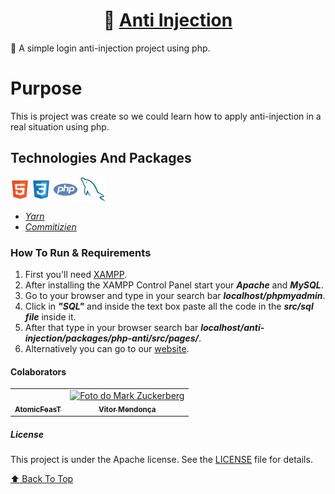 <h1 id="AntiInjection" align="center">💉 <a href="https://thitorinjection.000webhostapp.com/">Anti Injection</a></h1>
💉 A simple login anti-injection project using php.

<h1>Purpose</h1>
This is project was create so we could learn how to apply anti-injection in a real situation using php. 

<h2>Technologies And Packages</h2>
<div style="display: inline"> 
   <a target="_blank" href="https://developer.mozilla.org/en-US/docs/Glossary/HTML5"><img align="center" alt="HTML5" height="30" width="30" src="https://raw.githubusercontent.com/devicons/devicon/master/icons/html5/html5-original.svg"></a>
   <a target="_blank" href="https://developer.mozilla.org/en-US/docs/Web/CSS"><img align="center" alt="CSS3" height="30" width="30" src="https://raw.githubusercontent.com/devicons/devicon/master/icons/css3/css3-original.svg"></a>
   <a target="_blank" href="https://www.php.net/"><img align="center" alt="PHP" height="40" width="40" src="https://raw.githubusercontent.com/devicons/devicon/master/icons/php/php-plain.svg"></a>
   <a target="_blank" href="https://www.mysql.com/"><img align="center" alt="MySQL" height="40" width="40" src="https://raw.githubusercontent.com/devicons/devicon/master/icons/mysql/mysql-original.svg"></a>
</div>
<br>
<ul>
 <li><a target="_blank" href="https://yarnpkg.com/"><i>Yarn</i></a></li>
 <li><a target="_blank" href="https://github.com/commitizen/cz-cli"><i>Commitizien</i></a></li>
</ul>

<h3>How To Run & Requirements</h3>
<ol>
 <li>First you'll need <a target="_blank" href="https://www.apachefriends.org/download.html">XAMPP</a>.</li>
 <li>After installing the XAMPP Control Panel start your <i><strong>Apache</strong></i> and <i><strong>MySQL</strong></i>.</li>
 <li>Go to your browser and type in your search bar <i><strong>localhost/phpmyadmin</strong></i>.</li>
 <li>Click in <i><strong>"SQL"</strong></i> and inside the text box paste all the code in the <i><strong>src/sql file</strong></i> inside it.</li>
 <li>After that type in your browser search bar <i><strong>localhost/anti-injection/packages/php-anti/src/pages/</strong></i>.</li>
 <li>Alternatively you can go to our <a href="https://thitorinjection.000webhostapp.com/">website</a>.</li>
</ol>

<h4>Colaborators</h4>
<table>
  <tr>
    <td align="center">
      <a href="https://github.com/AtomicFeasT"
        <img src="https://avatars3.githubusercontent.com/AtomicFeasT" width="100px;" alt="Foto do Iuri Silva no GitHub"/><br>
        <sub>
          <b>AtomicFeasT</b>
        </sub>
      </a>
    </td>
    <td align="center">
      <a href="https://github.com/DefgerTwar">
        <img src="https://avatars3.githubusercontent.com/DefgerTwar" width="100px;" alt="Foto do Mark Zuckerberg"/><br>
        <sub>
          <b>Vitor Mendonça</b>
        </sub>
      </a>
    </td>
 </tr>
</table>

<h5>License</h5>

This project is under the Apache license. See the [LICENSE](LICENSE) file for details.

[⬆ Back To Top](#AntiInjection)<br>